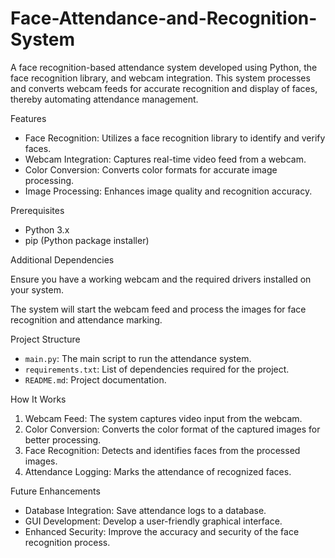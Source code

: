 # Face-Attendance-and-Recognition-System


A face recognition-based attendance system developed using Python, the face recognition library, and webcam integration. This system processes and converts webcam feeds for accurate recognition and display of faces, thereby automating attendance management.

Features

- Face Recognition: Utilizes a face recognition library to identify and verify faces.
- Webcam Integration: Captures real-time video feed from a webcam.
- Color Conversion: Converts color formats for accurate image processing.
- Image Processing: Enhances image quality and recognition accuracy.



Prerequisites

- Python 3.x
- pip (Python package installer)

Additional Dependencies

Ensure you have a working webcam and the required drivers installed on your system.

The system will start the webcam feed and process the images for face recognition and attendance marking.

Project Structure

- `main.py`: The main script to run the attendance system.
- `requirements.txt`: List of dependencies required for the project.
- `README.md`: Project documentation.

How It Works

1. Webcam Feed: The system captures video input from the webcam.
2. Color Conversion: Converts the color format of the captured images for better processing.
3. Face Recognition: Detects and identifies faces from the processed images.
4. Attendance Logging: Marks the attendance of recognized faces.

Future Enhancements

- Database Integration: Save attendance logs to a database.
- GUI Development: Develop a user-friendly graphical interface.
- Enhanced Security: Improve the accuracy and security of the face recognition process.
